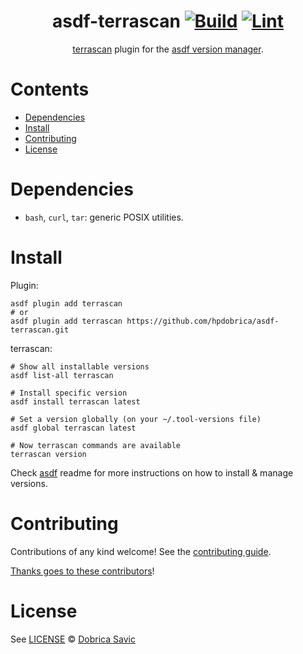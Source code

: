 <div align="center">

# asdf-terrascan [![Build](https://github.com/hpdobrica/asdf-terrascan/actions/workflows/build.yml/badge.svg)](https://github.com/hpdobrica/asdf-terrascan/actions/workflows/build.yml) [![Lint](https://github.com/hpdobrica/asdf-terrascan/actions/workflows/lint.yml/badge.svg)](https://github.com/hpdobrica/asdf-terrascan/actions/workflows/lint.yml)

[terrascan](https://runterrascan.io/docs/getting-started/) plugin for the [asdf version manager](https://asdf-vm.com).

</div>

# Contents

- [Dependencies](#dependencies)
- [Install](#install)
- [Contributing](#contributing)
- [License](#license)

# Dependencies

- `bash`, `curl`, `tar`: generic POSIX utilities.

# Install

Plugin:

```shell
asdf plugin add terrascan
# or
asdf plugin add terrascan https://github.com/hpdobrica/asdf-terrascan.git
```

terrascan:

```shell
# Show all installable versions
asdf list-all terrascan

# Install specific version
asdf install terrascan latest

# Set a version globally (on your ~/.tool-versions file)
asdf global terrascan latest

# Now terrascan commands are available
terrascan version
```

Check [asdf](https://github.com/asdf-vm/asdf) readme for more instructions on how to
install & manage versions.

# Contributing

Contributions of any kind welcome! See the [contributing guide](contributing.md).

[Thanks goes to these contributors](https://github.com/hpdobrica/asdf-terrascan/graphs/contributors)!

# License

See [LICENSE](LICENSE) © [Dobrica Savic](https://github.com/hpdobrica/)
